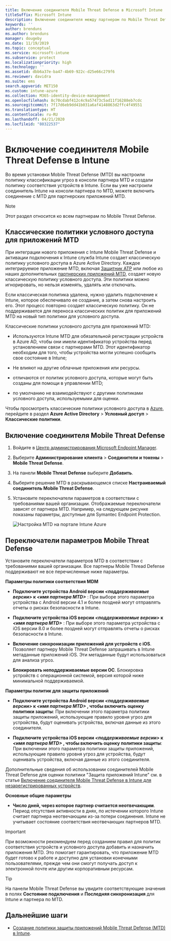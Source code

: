 ```yaml
---
title: Включение соединителя Mobile Threat Defense в Microsoft Intune
titleSuffix: Microsoft Intune
description: Включение соединителя между партнером по Mobile Threat Defense (MTD) и Microsoft Intune.
keywords: ''
author: brenduns
ms.author: brenduns
manager: dougeby
ms.date: 11/19/2019
ms.topic: conceptual
ms.service: microsoft-intune
ms.subservice: protect
ms.localizationpriority: high
ms.technology: ''
ms.assetid: dbb6a37e-ba47-4b69-922c-d25e66c279f6
ms.reviewer: davidra
ms.suite: ems
search.appverid: MET150
ms.custom: intune-azure
ms.collection: M365-identity-device-management
ms.openlocfilehash: 8c70cdabf412c4c9a57473c5ad11f16288eb7cdc
ms.sourcegitcommit: 7f17d6eb9dd41b031a6af4148863d2ffc4f49551
ms.translationtype: HT
ms.contentlocale: ru-RU
ms.lasthandoff: 04/21/2020
ms.locfileid: "80322537"
---
```

# <a name="enable-the-mobile-threat-defense-connector-in-intune"></a>Включение соединителя Mobile Threat Defense в Intune

Во время установки Mobile Threat Defense (MTD) вы настроили политику классификации угроз в консоли партнера MTD и создали политику соответствия устройств в Intune. Если вы уже настроили соединитель Intune на консоли партнера по MTD, можете включить соединение с MTD для партнерских приложений MTD.

> [!NOTE]
> Этот раздел относится ко всем партнерам по Mobile Threat Defense.

## <a name="classic-conditional-access-policies-for-mtd-apps"></a>Классические политики условного доступа для приложений MTD

При интеграции нового приложения с Intune Mobile Threat Defense и активации подключения к Intune служба Intune создает классическую политику условного доступа в Azure Active Directory. Каждое интегрируемое приложение MTD, включая [Защитник ATP](advanced-threat-protection.md) или любое из наших дополнительных [партнерских приложений MTD](mobile-threat-defense.md#mobile-threat-defense-partners), создает новую классическую политику условного доступа. Эти политики можно игнорировать, но нельзя изменять, удалять или отключать.

Если классическая политика удалена, нужно удалить подключение к Intune, которое обеспечивало ее создание, а затем снова настроить его. Этот процесс повторно создает классическую политику. Он не поддерживается для переноса классических политик для приложений MTD на новый тип политики для условного доступа.

Классические политики условного доступа для приложений MTD:

- Используются Intune MTD для обязательной регистрации устройств в Azure AD, чтобы они имели идентификатор устройства перед установлением связи с партнерами MTD. Этот идентификатор необходим для того, чтобы устройства могли успешно сообщить свое состояние в Intune;

- Не влияют на другие облачные приложения или ресурсы.

- отличаются от политик условного доступа, которые могут быть созданы для помощи в управлении MTD;

- по умолчанию не взаимодействуют с другими политиками условного доступа, используемыми для оценки.

Чтобы просмотреть классические политики условного доступа в [Azure](https://portal.azure.com/#home), перейдите в раздел **Azure Active Directory** > **Условный доступ** > **Классические политики**.

## <a name="to-enable-the-mobile-threat-defense-connector"></a>Включение соединителя Mobile Threat Defense

1. Войдите в [Центр администрирования Microsoft Endpoint Manager](https://go.microsoft.com/fwlink/?linkid=2109431).

2. Выберите **Администрирование клиента** > **Соединители и токены** > **Mobile Threat Defense**.

3. На панели **Mobile Threat Defense** выберите **Добавить**.

4. Выберите решение MTD в раскрывающемся списке **Настраиваемый соединитель Mobile Threat Defense**.

5. Установите переключатели параметров в соответствии с требованиями вашей организации. Отображаемые переключатели зависят от партнера MTD.  Например, на следующем рисунке показаны параметры, доступные для Symantec Endpoint Protection.

   ![Настройка MTD на портале Intune Azure](./media/mtd-connector-enable/enable-mtd-connector-1.png)

## <a name="mobile-threat-defense-toggle-options"></a>Переключатели параметров Mobile Threat Defense

Установите переключатели параметров MTD в соответствии с требованиями вашей организации. Все партнеры Mobile Thread Defense поддерживают не все перечисленные ниже параметры.

**Параметры политики соответствия MDM**

- **Подключите устройства Android версии _\<поддерживаемые версии>_ к _\<имя партнера MTD>_** : При выборе этого параметра устройства с Android версии 4.1 и более поздней могут отправлять отчеты о рисках безопасности в Intune.

- **Подключите устройства iOS версии _\<поддерживаемые версии>_ к _\<имя партнера MTD>_** : При выборе этого параметра устройства с iOS версии 8.0 и более поздней могут отправлять отчеты о рисках безопасности в Intune.

- **Включение синхронизации приложений для устройств с iOS**. Позволяет партнеру Mobile Threat Defense запрашивать в Intune метаданные приложений iOS. Эти метаданные будут использоваться для анализа угроз.

- **Блокировать неподдерживаемые версии ОС**. Блокировка устройств с операционной системой, версия которой ниже минимальной поддерживаемой.

**Параметры политик для защиты приложений**

- **Подключите устройства Android версии *\<поддерживаемые версии>* к *\<имя партнера MTD>* , чтобы включить оценку политики защиты**: При включении этого параметра политики защиты приложений, использующие правило уровня угроз для устройства, будут оценивать устройства, включая данные из этого соединителя.

- **Подключите устройства iOS версии *\<поддерживаемые версии>* к *\<имя партнера MTD>* , чтобы включить оценку политики защиты**: При включении этого параметра политики защиты приложений, использующие правило уровня угроз для устройства, будут оценивать устройства, включая данные из этого соединителя.

Дополнительные сведения об использовании соединителей Mobile Threat Defense для оценки политики "Защита приложений Intune" см. в статье [Включение соединителя Mobile Threat Defense в Intune для незарегистрированных устройств](mtd-enable-unenrolled-devices.md).

**Основные общие параметры**

- **Число дней, через которое партнер считается неотвечающим**. Период отсутствия активности в днях, по истечении которого Intune считает партнера неотвечающим из-за потери соединения. Intune не учитывает состояние соответствия неотвечающих партнеров MTD.

> [!IMPORTANT]
> При возможности рекомендуем перед созданием правил для политик соответствия устройств и условного доступа добавить и назначить приложения MTD. Это помогает гарантировать, что приложение MTD будет готово к работе и доступно для установки конечными пользователями, прежде чем они смогут получать доступ к электронной почте или другим корпоративным ресурсам.

> [!TIP]
> На панели Mobile Threat Defense вы увидите соответствующие значения в полях **Состояние подключения** и **Последняя синхронизация** для Intune и партнера по MTD.

## <a name="next-steps"></a>Дальнейшие шаги

- [Создание политики защиты приложений Mobile Threat Defense (MTD) в Intune](mtd-app-protection-policy.md).
